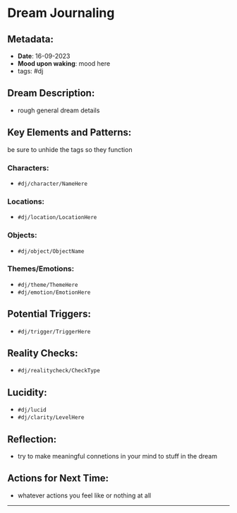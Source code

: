 
# Dream Journaling

## Metadata:
- **Date**: 16-09-2023
- **Mood upon waking**: mood here
- tags: #dj
## Dream Description:
- rough general dream details

## Key Elements and Patterns:
be sure to unhide the tags so they function
### Characters:
- `#dj/character/NameHere`

### Locations:
- `#dj/location/LocationHere`

### Objects:
- `#dj/object/ObjectName`

### Themes/Emotions:
- `#dj/theme/ThemeHere`
- `#dj/emotion/EmotionHere`

## Potential Triggers:
- `#dj/trigger/TriggerHere`

## Reality Checks:
- `#dj/realitycheck/CheckType`

## Lucidity:
- `#dj/lucid`
- `#dj/clarity/LevelHere`

## Reflection:
- try to make meaningful connetions in your mind to stuff in the dream

## Actions for Next Time:
- whatever actions you feel like or nothing at all

---

